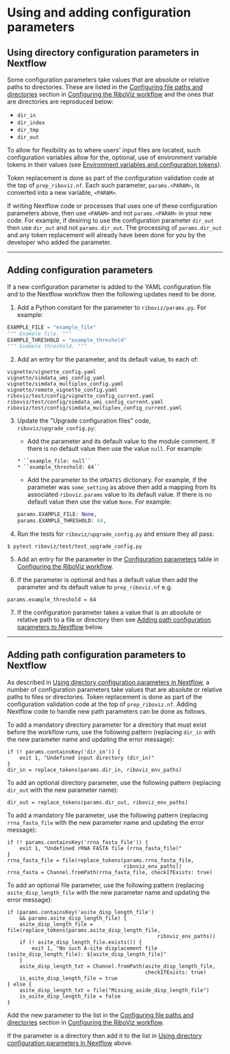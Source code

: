 # Using and adding configuration parameters

## Using directory configuration parameters in Nextflow

Some configuration parameters take values that are absolute or relative paths to directories. These are listed in the [Configuring file paths and directories](../user/prep-riboviz-config.md#configuring-file-paths-and-directories) section in [Configuring the RiboViz workflow](../user/prep-riboviz-config.md) and the ones that are directories are reproduced below:

* `dir_in`
* `dir_index`
* `dir_tmp`
* `dir_out`

To allow for flexibility as to where users' input files are located, such configuration variables allow for the, optional, use of environment variable tokens in their values (see [Environment variables and configuration tokens](../user/prep-riboviz-config.md#environment-variables-and-configuration-tokens)).

Token replacement is done as part of the configuration validation code at the top of `prep_riboviz.nf`. Each such parameter, `params.<PARAM>`, is converted into a new variable, `<PARAM>`.

If writing Nextflow code or processes that uses one of these configuration parameters above, then use `<PARAM>` and not `params.<PARAM>` in your new code. For example, if desiring to use the configuration parameter `dir_out` then use `dir_out` and not `params.dir_out`. The processing of `params.dir_out` and any token replacement will already have been done for you by the developer who added the parameter.

---

## Adding configuration parameters

If a new configuration parameter is added to the YAML configuration file and to the Nextflow workflow then the following updates need to be done.

1. Add a Python constant for the parameter to `riboviz/params.py`. For example:

```python
EXAMPLE_FILE = "example_file"
""" Example file. """
EXAMPLE_THRESHOLD = "example_threshold"
""" Example threshold. """
```

2. Add an entry for the parameter, and its default value, to each of:

```
vignette/vignette_config.yaml
vignette/simdata_umi_config.yaml
vignette/simdata_multiplex_config.yaml
vignette/remote_vignette_config.yaml
riboviz/test/config/vignette_config_current.yaml
riboviz/test/config/simdata_umi_config_current.yaml
riboviz/test/config/simdata_multiplex_config_current.yaml
```

3. Update the "Upgrade configuration files" code, `riboviz/upgrade_config.py`:
   - Add the parameter and its default value to the module comment. If there is no default value then use the value `null`. For example:

    ```
    * ``example_file: null``
    * ``example_threshold: 64``
    ```

   - Add the parameter to the `UPDATES` dictionary. For example, if the parameter was `some_setting` as above then add a mapping from its associated `riboviz.params` value to its default value. If there is no default value then use the value `None`. For example:

    ```python
    params.EXAMPLE_FILE: None,
    params.EXAMPLE_THRESHOLD: 64,
    ```

4. Run the tests for `riboviz/upgrade_config.py` and ensure they all pass:

```console
$ pytest riboviz/test/test_upgrade_config.py 
```

5. Add an entry for the parameter in the [Configuration parameters](../user/prep-riboviz-config.md#configuration-parameters) table in [Configuring the RiboViz workflow](../user/prep-riboviz-config.md).

6. If the parameter is optional and has a default value then add the parameter and its default value to `prep_riboviz.nf` e.g.

```
params.example_threshold = 64
```

7. If the configuration parameter takes a value that is an absolute or relative path to a file or directory then see [Adding path configuration parameters to Nextflow](#adding-path-configuration-parameters-to-nextflow) below.

---

## Adding path configuration parameters to Nextflow

As described in [Using directory configuration parameters in Nextflow](#using-directory-configuration-parameters-in-nextflow), a number of configuration parameters take values that are absolute or relative paths to files or directories. Token replacement is done as part of the configuration validation code at the top of `prep_riboviz.nf`. Adding Nextflow code to handle new path parameters can be done as follows.

To add a mandatory directory parameter for a directory that must exist before the workflow runs, use the following pattern (replacing `dir_in` with the new parameter name and updating the error message):

```
if (! params.containsKey('dir_in')) {
    exit 1, "Undefined input directory (dir_in)"
}
dir_in = replace_tokens(params.dir_in, riboviz_env_paths)
```

To add an optional directory parameter, use the following pattern (replacing `dir_out` with the new parameter name):

```
dir_out = replace_tokens(params.dir_out, riboviz_env_paths)
```

To add a mandatory file parameter, use the following pattern (replacing `rrna_fasta_file` with the new parameter name and updating the error message):

```
if (! params.containsKey('rrna_fasta_file')) {
    exit 1, "Undefined rRNA FASTA file (rrna_fasta_file)"
}
rrna_fasta_file = file(replace_tokens(params.rrna_fasta_file,
                                      riboviz_env_paths))
rrna_fasta = Channel.fromPath(rrna_fasta_file, checkIfExists: true)
```

To add an optional file parameter, use the following pattern (replacing `asite_disp_length_file` with the new parameter name and updating the error message):

```
if (params.containsKey('asite_disp_length_file')
    && params.asite_disp_length_file) {
    asite_disp_length_file = file(replace_tokens(params.asite_disp_length_file,
                                                 riboviz_env_paths))
    if (! asite_disp_length_file.exists()) {
        exit 1, "No such A-site displacement file (asite_disp_length_file): ${asite_disp_length_file}"
    }
    asite_disp_length_txt = Channel.fromPath(asite_disp_length_file,
                                             checkIfExists: true)
    is_asite_disp_length_file = true
} else {
    asite_disp_length_txt = file("Missing_aside_disp_length_file")
    is_asite_disp_length_file = false
}
```

Add the new parameter to the list in the [Configuring file paths and directories](../user/prep-riboviz-config.md#configuring-file-paths-and-directories) section in [Configuring the RiboViz workflow](../user/prep-riboviz-config.md).

If the parameter is a directory then add it to the list in [Using directory configuration parameters in Nextflow](#using-directory-configuration-parameters-in-nextflow) above.
